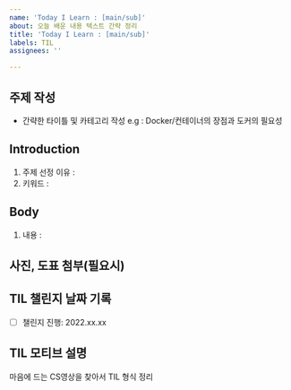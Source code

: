 ```yaml
---
name: 'Today I Learn : [main/sub]'
about: 오늘 배운 내용 텍스트 간략 정리
title: 'Today I Learn : [main/sub]'
labels: TIL
assignees: ''

---
```


## 주제 작성
- 간략한 타이틀 및 카테고리 작성 e.g : Docker/컨테이너의 장점과 도커의 필요성

## Introduction
1. 주제 선정 이유 :
1. 키워드 : 

## Body
1. 내용 :
 
## 사진, 도표 첨부(필요시)

## TIL 챌린지 날짜 기록
- [ ] 챌린지 진행: 2022.xx.xx

## TIL 모티브 설명
마음에 드는 CS영상을 찾아서   TIL 형식 정리
